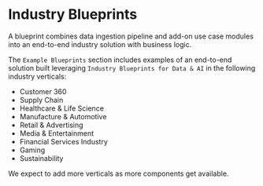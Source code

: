 # Industry Blueprints

A blueprint combines data ingestion pipeline and add-on use case modules into an end-to-end industry solution with business logic.

The `Example Blueprints` section includes examples of an end-to-end solution built leveraging `Industry Blueprints for Data & AI` in the following industry verticals:

- Customer 360
- Supply Chain
- Healthcare & Life Science
- Manufacture & Automotive
- Retail & Advertising
- Media & Entertainment
- Financial Services Industry
- Gaming
- Sustainability

We expect to add more verticals as more components get available.

